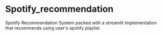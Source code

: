 # Spotify_recommendation
Spotify Recommendation System packed with a streamlit implementation that recommends using user's spotify playlist
